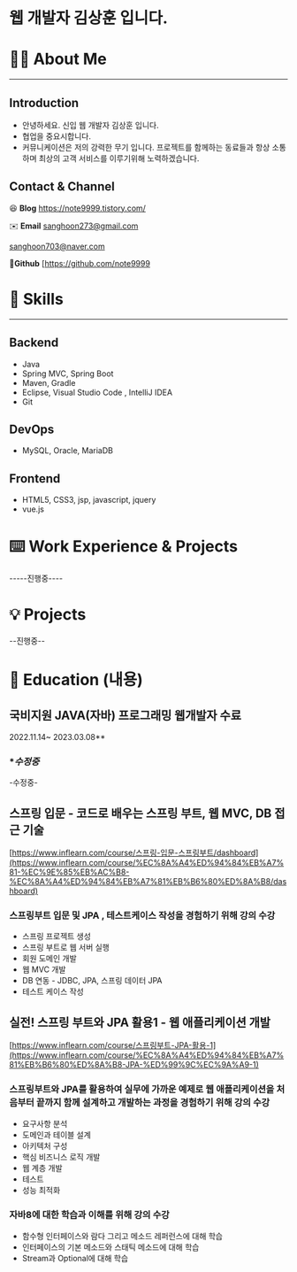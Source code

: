 # 웹 개발자 김상훈 입니다.

# 🙋‍♂️ About Me

---

## Introduction

- 안녕하세요. 신입 웹 개발자 김상훈 입니다.
- 협업을 중요시합니다. 
- 커뮤니케이션은 저의 강력한 무기 입니다. 프로젝트를 함께하는 동료들과 항상 소통하며 최상의 고객 서비스를 이루기위해 노력하겠습니다.

## Contact & Channel


😆 **Blog**
https://note9999.tistory.com/

✉️ **Email**
sanghoon273@gmail.com 

sanghoon703@naver.com

 🙉**Github**
[https://github.com/note9999

# 💪 Skills

---

## Backend

- Java
- Spring MVC, Spring Boot
- Maven, Gradle
- Eclipse, Visual Studio Code , IntelliJ IDEA
- Git

## DevOps

- MySQL, Oracle, MariaDB

## Frontend

- HTML5, CSS3, jsp, javascript, jquery
- vue.js

# ⌨️ Work Experience & Projects

-----진행중----


# 💡 Projects

--진행중--


# 🌄 Education (내용)

## 국비지원 JAVA(자바) 프로그래밍 웹개발자 수료 
2022.11.14~ 2023.03.08**


### ****수정중***

-수정중-

## 스프링 입문 - 코드로 배우는 스프링 부트, 웹 MVC, DB 접근 기술

[https://www.inflearn.com/course/스프링-입문-스프링부트/dashboard](https://www.inflearn.com/course/%EC%8A%A4%ED%94%84%EB%A7%81-%EC%9E%85%EB%AC%B8-%EC%8A%A4%ED%94%84%EB%A7%81%EB%B6%80%ED%8A%B8/dashboard)

### 스프링부트 입문 및 JPA , 테스트케이스 작성을 경험하기 위해 강의 수강

- 스프링 프로젝트 생성
- 스프링 부트로 웹 서버 실행
- 회원 도메인 개발
- 웹 MVC 개발
- DB 연동 - JDBC, JPA, 스프링 데이터 JPA
- 테스트 케이스 작성

## 실전! 스프링 부트와 JPA 활용1 - 웹 애플리케이션 개발

[https://www.inflearn.com/course/스프링부트-JPA-활용-1](https://www.inflearn.com/course/%EC%8A%A4%ED%94%84%EB%A7%81%EB%B6%80%ED%8A%B8-JPA-%ED%99%9C%EC%9A%A9-1)

### 스프링부트와 JPA를 활용하여 실무에 가까운 예제로 웹 애플리케이션을 처음부터 끝까지 함께 설계하고 개발하는 과정을 경험하기 위해 강의 수강

- 요구사항 분석
- 도메인과 테이블 설계
- 아키텍처 구성
- 핵심 비즈니스 로직 개발
- 웹 계층 개발
- 테스트
- 성능 최적화



### 자바8에 대한 학습과 이해를 위해 강의 수강

- 함수형 인터페이스와 람다 그리고 메소드 레퍼런스에 대해 학습
- 인터페이스의 기본 메소드와 스태틱 메소드에 대해 학습
- Stream과 Optional에 대해 학습
